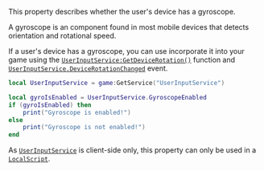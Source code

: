 This property describes whether the user's device has a gyroscope.

A gyroscope is an component found in most mobile devices that detects
orientation and rotational speed.

If a user's device has a gyroscope, you can use incorporate it into your
game using the [`UserInputService:GetDeviceRotation()`](https://create.roblox.com/docs/reference/engine/classes/UserInputService#GetDeviceRotation) function and
[`UserInputService.DeviceRotationChanged`](https://create.roblox.com/docs/reference/engine/classes/UserInputService#DeviceRotationChanged) event.
```lua
local UserInputService = game:GetService("UserInputService")

local gyroIsEnabled = UserInputService.GyroscopeEnabled
if (gyroIsEnabled) then
    print("Gyroscope is enabled!")
else
    print("Gyroscope is not enabled!")
end
```

As [`UserInputService`](https://create.roblox.com/docs/reference/engine/classes/UserInputService) is client-side only, this property can only be
used in a [`LocalScript`](https://create.roblox.com/docs/reference/engine/classes/LocalScript).